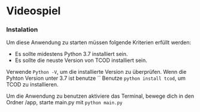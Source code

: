 # Videospiel


### Instalation

Um diese Anwendung zu starten müssen folgende Kriterien erfüllt werden:

- Es sollte midestens Python 3.7 installiert sein.
- Es sollte die neuste Version von TCOD installiert sein.

Verwende `Python -V`, um die installierte Version zu überprüfen.
Wenn die Pyhton Version unter 3.7 ist benutze ``
Benutze `python install tcod`, um TCOD zu installieren.

Um die Anwendung zu benutzen aktiviere das Terminal, bewege dich in den Ordner /app, starte main.py mit `python main.py`

